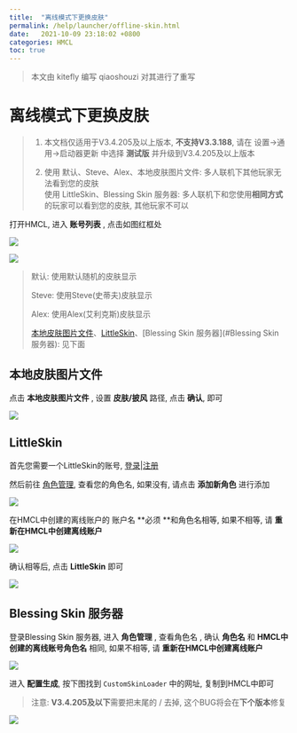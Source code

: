 ```yaml
---
title:  "离线模式下更换皮肤"
permalink: /help/launcher/offline-skin.html
date:   2021-10-09 23:18:02 +0800
categories: HMCL
toc: true
---
```


> 本文由 kitefly 编写
> qiaoshouzi 对其进行了重写

# 离线模式下更换皮肤

> 1. 本文档仅适用于V3.4.205及以上版本, **不支持V3.3.188**, 请在 设置→通用→启动器更新 中选择 **测试版** 并升级到V3.4.205及以上版本
>
> 2. 使用 默认、Steve、Alex、本地皮肤图片文件: 多人联机下其他玩家无法看到您的皮肤  
> 使用 LittleSkin、Blessing Skin 服务器: 多人联机下和您使用**相同方式**的玩家可以看到您的皮肤, 其他玩家不可以

打开HMCL, 进入 **账号列表** , 点击如图红框处

![](/assets/img/docs/offline-skin/img1.png)

![](/assets/img/docs/offline-skin/img2.png)

> 默认: 使用默认随机的皮肤显示
>
> Steve: 使用Steve(史蒂夫)皮肤显示
>
> Alex: 使用Alex(艾利克斯)皮肤显示
>
> [本地皮肤图片文件](#本地皮肤图片文件)、[LittleSkin](#LittleSkin)、[Blessing Skin 服务器](#Blessing Skin 服务器): 见下面

## 本地皮肤图片文件

点击 **本地皮肤图片文件** , 设置 **皮肤/披风** 路径, 点击 **确认**, 即可

![](/assets/img/docs/offline-skin/img3.png)

## LittleSkin

首先您需要一个LittleSkin的账号, [登录](https://littleskin.cn/auth/login)|[注册](https://littleskin.cn/auth/register)

然后前往 [角色管理](https://littleskin.cn/user/player), 查看您的角色名, 如果没有, 请点击 **添加新角色** 进行添加

![](/assets/img/docs/offline-skin/img4.png)

在HMCL中创建的离线账户的 账户名 **必须 **和角色名相等, 如果不相等, 请 **重新在HMCL中创建离线账户**

![](/assets/img/docs/offline-skin/img5.png)

确认相等后, 点击 **LittleSkin** 即可

![](/assets/img/docs/offline-skin/img6.png)

## Blessing Skin 服务器

登录Blessing Skin 服务器, 进入 **角色管理** , 查看角色名 , 确认 **角色名** 和 **HMCL中创建的离线账号角色名** 相同, 如果不相等, 请 **重新在HMCL中创建离线账户**

![](/assets/img/docs/offline-skin/img7.png)

进入 **配置生成**, 按下图找到 `CustomSkinLoader` 中的网址, 复制到HMCL中即可

> 注意: **V3.4.205及以下**需要把末尾的 / 去掉, 这个BUG将会在**下个版本**修复

![](/assets/img/docs/offline-skin/img8.png)